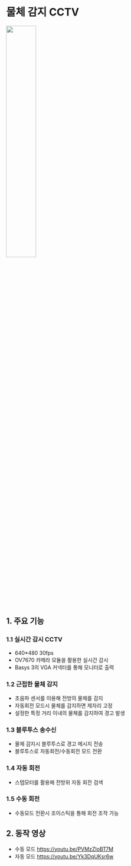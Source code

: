 # 물체 감지 CCTV

<img width = "40%" src="https://github.com/HeadlessJohn/CCTV_YLC/assets/159260193/05c3fa03-3a79-4037-918a-ac47c4e1b544"> 

## 1. 주요 기능
### 1.1 실시간 감시 CCTV
 * 640*480 30fps
 * OV7670 카메라 모듈을 활용한 실시간 감시
 * Basys 3의 VGA 커넥터를 통해 모니터로 출력
### 1.2 근접한 물체 감지
 * 초음파 센서를 이용해 전방의 물체를 감지
 * 자동회전 모드시 물체를 감지하면 제자리 고정
 * 설정한 특정 거리 이내의 물체를 감지하여 경고 발생
### 1.3 블루투스 송수신
 * 물체 감지시 블루투스로 경고 메시지 전송
 * 블루투스로 자동회전/수동회전 모드 전환
### 1.4 자동 회전
 * 스텝모터를 활용해 전방위 자동 회전 검색
### 1.5 수동 회전
 * 수동모드 전환시 조이스틱을 통해 회전 조작 가능
## 2. 동작 영상
 * 수동 모드 https://youtu.be/PVMzZIoBT7M 
 * 자동 모드 https://youtu.be/Yk3DqUKsr6w
